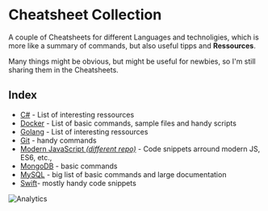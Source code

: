 # Cheatsheet Collection

A couple of Cheatsheets for different Languages and technoligies, which is more like a summary of commands, but also useful tipps and **Ressources**.

Many things might be obvious, but might be useful for newbies, so I'm still sharing them in the Cheatsheets.

## Index

- [C#](/CSharpCheatsheet.md) - List of interesting ressources
- [Docker](/DockerCheatsheet.md) - List of basic commands, sample files and handy scripts
- [Golang](/GolangCheatsheet.md) - List of interesting ressources
- [Git](/Git.md) - handy commands
- [Modern JavaScript *(different repo)*](https://github.com/xremix/JS-Cheatsheet) - Code snippets arround modern JS, ES6, etc.,
- [MongoDB](/MongoDBCheatsheet.md) - basic commands
- [MySQL](/MySQLCheatsheet.md) - big list of basic commands and large documentation
- [Swift](/SwiftCheatsheet.md)- mostly handy code snippets

![Analytics](https://ga-beacon.appspot.com/UA-40522413-9/Cheatsheet-Collection/readme?pixel)